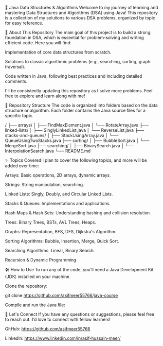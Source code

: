 🚀 Java Data Structures & Algorithms
Welcome to my journey of learning and mastering Data Structures and Algorithms (DSA) using Java! This repository is a collection of my solutions to various DSA problems, organized by topic for easy reference.

🌟 About This Repository
The main goal of this project is to build a strong foundation in DSA, which is essential for problem-solving and writing efficient code. Here you will find:

Implementation of core data structures from scratch.

Solutions to classic algorithmic problems (e.g., searching, sorting, graph traversal).

Code written in Java, following best practices and including detailed comments.

I'll be consistently updating this repository as I solve more problems. Feel free to explore and learn along with me!

📂 Repository Structure
The code is organized into folders based on the data structure or algorithm. Each folder contains the Java source files for a specific topic.

/
├── arrays/
│ ├── FindMaxElement.java
│ └── RotateArray.java
├── linked-lists/
│ ├── SinglyLinkedList.java
│ └── ReverseList.java
├── stacks-and-queues/
│ ├── StackUsingArray.java
│ └── QueueUsingTwoStacks.java
├── sorting/
│ ├── BubbleSort.java
│ └── MergeSort.java
├── searching/
│ ├── BinarySearch.java
│ └── InterpolationSearch.java
└── README.md

✨ Topics Covered
I plan to cover the following topics, and more will be added over time:

Arrays: Basic operations, 2D arrays, dynamic arrays.

Strings: String manipulation, searching.

Linked Lists: Singly, Doubly, and Circular Linked Lists.

Stacks & Queues: Implementations and applications.

Hash Maps & Hash Sets: Understanding hashing and collision resolution.

Trees: Binary Trees, BSTs, AVL Trees, Heaps.

Graphs: Representation, BFS, DFS, Dijkstra's Algorithm.

Sorting Algorithms: Bubble, Insertion, Merge, Quick Sort.

Searching Algorithms: Linear, Binary Search.

Recursion & Dynamic Programming

🛠️ How to Use
To run any of the code, you'll need a Java Development Kit (JDK) installed on your machine.

Clone the repository:

git clone https://github.com/asifmeer55766/java-course

Compile and run the Java file:

🤝 Let's Connect
If you have any questions or suggestions, please feel free to reach out. I'd love to connect with fellow learners!

GitHub: https://github.com/asifmeer55766

LinkedIn: https://www.linkedin.com/in/asif-hussain-meer/
